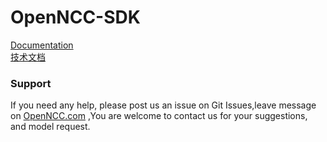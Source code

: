 # OpenNCC-SDK

[Documentation](https://eyecloudai.github.io/openncc)  
[技术文档](http://eyecloud.gitee.io/openncc)  


### Support

If you need any help, please post us an issue on Git Issues,leave message on [OpenNCC.com](https://www.openncc.com) ,You are welcome to contact us for your suggestions, and model request.

